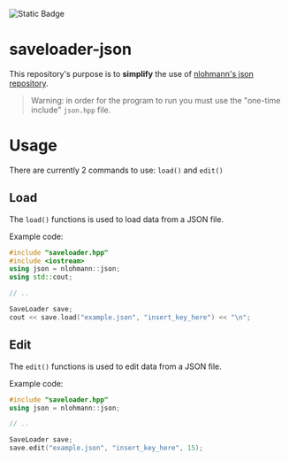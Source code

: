 ![Static Badge](https://img.shields.io/badge/version-0.1-black?style=plastic&labelColor=green)
# saveloader-json
This repository's purpose is to **simplify** the use of [nlohmann's json repository](https://github.com/nlohmann/json).
> Warning: in order for the program to run you must use the "one-time include" `json.hpp` file.

# Usage
There are currently 2 commands to use: `load()` and `edit()`
## Load
The `load()` functions is used to load data from a JSON file.

Example code: 
```cpp
#include "saveloader.hpp"
#include <iostream>
using json = nlohmann::json;
using std::cout;

// ..

SaveLoader save;
cout << save.load("example.json", "insert_key_here") << "\n";
```

## Edit
The `edit()` functions is used to edit data from a JSON file.

Example code: 
```cpp
#include "saveloader.hpp"
using json = nlohmann::json;

// ..

SaveLoader save;
save.edit("example.json", "insert_key_here", 15);
```
